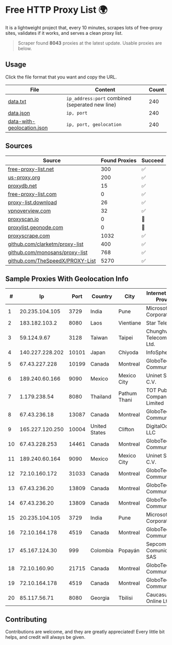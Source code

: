 
# Free HTTP Proxy List 🌍

It is a lightweight project that, every 10 minutes, scrapes lots of free-proxy sites, validates if it works, and serves a clean proxy list.


> Scraper found **8043** proxies at the latest update. Usable proxies are below.

## Usage

Click the file format that you want and copy the URL.


|File|Content|Count|
|----|-------|-----|
|[data.txt](https://raw.githubusercontent.com/themiralay/Proxy-List-World/master/data.txt)|`ip_address:port` combined (seperated new line)|240|
|[data.json](https://raw.githubusercontent.com/themiralay/Proxy-List-World/master/data.json)|`ip, port`|240|
|[data-with-geolocation.json](https://raw.githubusercontent.com/themiralay/Proxy-List-World/master/data-with-geolocation.json)|`ip, port, geolocation`|240|

## Sources

|Source|Found Proxies|Succeed|
|------|-------------|-------|
|[free-proxy-list.net](https://free-proxy-list.net)|300|✅|
|[us-proxy.org](https://www.us-proxy.org)|200|✅|
|[proxydb.net](http://proxydb.net)|15|✅|
|[free-proxy-list.com](https://free-proxy-list.com/?page=&port=&type%5B%5D=http&type%5B%5D=https&up_time=0&search=Search)|0|✅|
|[proxy-list.download](https://www.proxy-list.download/HTTP)|26|✅|
|[vpnoverview.com](https://vpnoverview.com/privacy/anonymous-browsing/free-proxy-servers)|32|✅|
|[proxyscan.io](https://www.proxyscan.io)|0|🚫|
|[proxylist.geonode.com](https://proxylist.geonode.com/api/proxy-list?limit=300&page=1&sort_by=lastChecked&sort_type=desc&protocols=http,https)|0|🚫|
|[proxyscrape.com](https://api.proxyscrape.com/v2/?request=displayproxies&protocol=http&timeout=10000&country=all&ssl=all&anonymity=all)|1032|✅|
|[github.com/clarketm/proxy-list](https://raw.githubusercontent.com/clarketm/proxy-list/master/proxy-list-raw.txt)|400|✅|
|[github.com/monosans/proxy-list](https://raw.githubusercontent.com/monosans/proxy-list/main/proxies/http.txt)|768|✅|
|[github.com/TheSpeedX/PROXY-List](https://raw.githubusercontent.com/TheSpeedX/PROXY-List/master/http.txt)|5270|✅|


## Sample Proxies With Geolocation Info

|#|Ip|Port|Country|City|Internet Service Provider|
|-|--|----|-------|----|-------------------------|
|1|20.235.104.105|3729|India|Pune|Microsoft Corporation|
|2|183.182.103.2|8080|Laos|Vientiane|Star Telecom|
|3|59.124.9.67|3128|Taiwan|Taipei|Chunghwa Telecom Co., Ltd.|
|4|140.227.228.202|10101|Japan|Chiyoda|InfoSphere|
|5|67.43.227.228|10199|Canada|Montreal|GloboTech Communications|
|6|189.240.60.166|9090|Mexico|Mexico City|Uninet S.A. de C.V.|
|7|1.179.238.54|8080|Thailand|Pathum Thani|TOT Public Company Limited|
|8|67.43.236.18|13087|Canada|Montreal|GloboTech Communications|
|9|165.227.120.250|10004|United States|Clifton|DigitalOcean, LLC|
|10|67.43.228.253|14461|Canada|Montreal|GloboTech Communications|
|11|189.240.60.164|9090|Mexico|Mexico City|Uninet S.A. de C.V.|
|12|72.10.160.172|31033|Canada|Montreal|GloboTech Communications|
|13|67.43.236.20|13809|Canada|Montreal|GloboTech Communications|
|14|67.43.236.20|13809|Canada|Montreal|GloboTech Communications|
|15|20.235.104.105|3729|India|Pune|Microsoft Corporation|
|16|72.10.164.178|4519|Canada|Montreal|GloboTech Communications|
|17|45.167.124.30|999|Colombia|Popayán|Sepcom Comunicaciones SAS|
|18|72.10.160.90|21715|Canada|Montreal|GloboTech Communications|
|19|72.10.164.178|4519|Canada|Montreal|GloboTech Communications|
|20|85.117.56.71|8080|Georgia|Tbilisi|Caucasus Online Ltd.|



## Contributing

Contributions are welcome, and they are greatly appreciated! Every
little bit helps, and credit will always be given.

